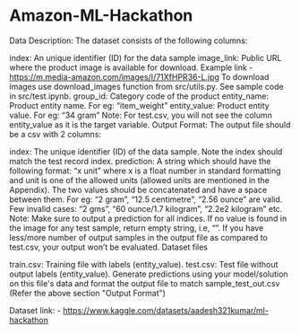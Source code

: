 # Amazon-ML-Hackathon
Data Description: The dataset consists of the following columns:

index: An unique identifier (ID) for the data sample image_link: Public URL where the product image is available for download. Example link - https://m.media-amazon.com/images/I/71XfHPR36-L.jpg To download images use download_images function from src/utils.py. See sample code in src/test.ipynb. group_id: Category code of the product entity_name: Product entity name. For eg: “item_weight” entity_value: Product entity value. For eg: “34 gram” Note: For test.csv, you will not see the column entity_value as it is the target variable. Output Format: The output file should be a csv with 2 columns:

index: The unique identifier (ID) of the data sample. Note the index should match the test record index. prediction: A string which should have the following format: “x unit” where x is a float number in standard formatting and unit is one of the allowed units (allowed units are mentioned in the Appendix). The two values should be concatenated and have a space between them. For eg: “2 gram”, “12.5 centimetre”, “2.56 ounce” are valid. Few invalid cases: “2 gms”, “60 ounce/1.7 kilogram”, “2.2e2 kilogram” etc. Note: Make sure to output a prediction for all indices. If no value is found in the image for any test sample, return empty string, i.e, “”. If you have less/more number of output samples in the output file as compared to test.csv, your output won’t be evaluated. Dataset files

train.csv: Training file with labels (entity_value). 
test.csv: Test file without output labels (entity_value). 
Generate predictions using your model/solution on this file's data and format the output file to match sample_test_out.csv (Refer the above section "Output Format")

Dataset link: - https://www.kaggle.com/datasets/aadesh321kumar/ml-hackathon
